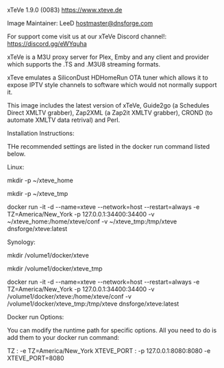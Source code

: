 xTeVe 1.9.0 (0083) https://www.xteve.de

Image Maintainer: LeeD hostmaster@dnsforge.com

For support come visit us at our xTeVe Discord channel!: https://discord.gg/eWYquha

xTeVe is a M3U proxy server for Plex, Emby and any client and provider which supports the .TS and .M3U8 streaming formats.

xTeve emulates a SiliconDust HDHomeRun OTA tuner which allows it to expose IPTV style channels to software which would not normally support it.

This image includes the latest version of xTeVe, Guide2go (a Schedules Direct XMLTV grabber), Zap2XML (a Zap2it XMLTV grabber), CROND (to automate XMLTV data retrival) and Perl.

Installation Instructions:

THe recommended settings are listed in the docker run command listed below.

Linux: 

mkdir -p ~/xteve_home 

mkdir -p ~/xteve_tmp

docker run -it -d --name=xteve --network=host --restart=always -e TZ=America/New_York -p 127.0.0.1:34400:34400 -v ~/xteve_home:/home/xteve/conf -v ~/xteve_tmp:/tmp/xteve dnsforge/xteve:latest

Synology:

mkdir /volume1/docker/xteve

mkdir /volume1/docker/xteve_tmp

docker run -it -d --name=xteve --network=host --restart=always -e TZ=America/New_York -p 127.0.0.1:34400:34400 -v /volume1/docker/xteve:/home/xteve/conf -v /volume1/docker/xteve_tmp:/tmp/xteve dnsforge/xteve:latest

Docker run Options:

You can modify the runtime path for specific options.  All you need to do is add them to your docker run command:

TZ         : -e TZ=America/New_York
XTEVE_PORT : -p 127.0.0.1:8080:8080 -e XTEVE_PORT=8080
